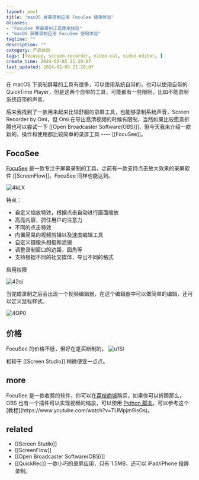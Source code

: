 ```yaml
---
layout: post
title: "macOS 屏幕录制应用 FocuSee 使用体验"
aliases:
- "FocuSee 屏幕录制工具使用体验"
- "macOS 屏幕录制应用 FocuSee 使用体验"
tagline: ""
description: ""
category: 产品体验
tags: [focusee, screen-recorder, video-cut, video-editor, ]
create_time: 2024-02-05 21:20:07
last_updated: 2024-02-05 21:20:07
---
```


在 macOS 下录制屏幕的工具有很多，可以使用系统自带的，也可以使用自带的 QuickTime Player，但是这两个自带的工具，可能都有一些限制，比如不能录制系统自带的声音。

后来我找到了一款用来起来比较舒服的录屏工具，也能够录制系统声音，Screen Recorder by Omi，但 Omi 在导出高清视频的时候有限制，当然如果比较愿意折腾也可以尝试一下 [[Open Broadcaster Software(OBS)]]，但今天我来介绍一款新的，操作和使用都比较简单的录屏工具 ---- [[FocuSee]]。

## FocoSee

[FocuSee](https://gemoo.com/focusee/?ref=blog.einverne.info) 是一款专注于屏幕录制的工具，之前有一款支持点击放大效果的录屏软件 [[ScreenFlow]]，FocuSee 同样也能达到。

![4kLX](https://photo.einverne.info/images/2024/02/05/4kLX.png)

特点：

- 自定义缩放特效，根据点击自动进行画面缩放
- 高亮内容，抓住用户的注意力
- 不同的点击特效
- 内置简易的视频剪辑以及速度编辑工具
- 自定义摄像头相框和滤镜
- 调整录制窗口的边距，圆角等
- 支持根据不同的社交媒体，导出不同的格式

启用权限

![42qi](https://photo.einverne.info/images/2024/02/05/42qi.png)

当完成录制之后会出现一个视频编辑器，在这个编辑器中可以做简单的编辑，还可以定义鼠标样式。

![4OP0](https://photo.einverne.info/images/2024/02/05/4OP0.png)

## 价格

FocuSee 的价格不低，但好在是买断制的。
![u1Sl](https://photo.einverne.info/images/2023/12/14/u1Sl.png)

相较于 [[Screen Studio]] 稍微便宜一点点。

## more

FocuSee 是一款收费的软件，你可以在[荔枝商城](https://gtk.pw/DzEs0)购买，如果你可以折腾那么，OBS 也有一个插件可以实现视频的缩放，可以使用 [Python 脚本](<[https://github.com/tryptech/obs-zoom-and-follow](https://github.com/tryptech/obs-zoom-and-follow)>)。可以参考这个[教程](https://www.youtube.com/watch?v=TUMpjm9lsGs)。

## related

- [[Screen Studio]]
- [[ScreenFlow]]
- [[Open Broadcaster Software(OBS)]]
- [[QuickRec]] 一款小巧的录屏应用，只有 1.5MB，还可以 iPad/iPhone 投屏录制。